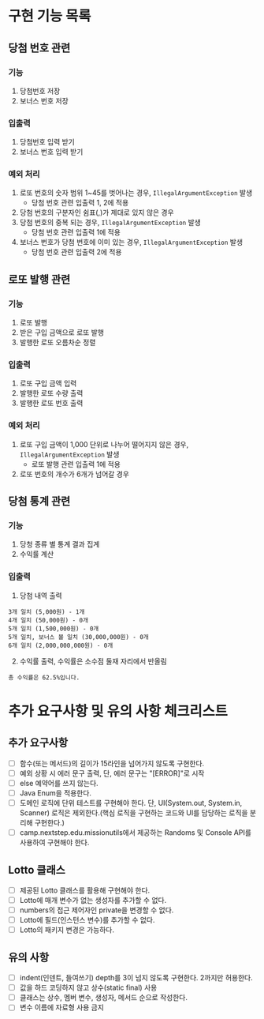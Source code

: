 # 구현 기능 목록

## 당첨 번호 관련

### 기능
1. 당첨번호 저장
2. 보너스 번호 저장

### 입출력
1. 당첨번호 입력 받기
2. 보너스 번호 입력 받기

### 예외 처리
1. 로또 번호의 숫자 범위 1~45를 벗어나는 경우, `IllegalArgumentException` 발생
    - 당첨 번호 관련 입출력 1, 2에 적용
2. 당첨 번호의 구분자인  쉼표(,)가 제대로 있지 않은 경우
3. 당첨 번호의 중복 되는 경우, `IllegalArgumentException` 발생
    - 당첨 번호 관련 입출력 1에 적용
4. 보너스 번호가 당첨 번호에 이미 있는 경우, `IllegalArgumentException` 발생
    - 당첨 번호 관련 입출력 2에 적용

## 로또 발행 관련

### 기능
1. 로또 발행
2. 받은 구입 금액으로 로또 발행
3. 발행한 로또 오름차순 정렬

### 입출력
1. 로또 구입 금액 입력
2. 발행한 로또 수량 출력
3. 발행한 로또 번호 출력

### 예외 처리
1. 로또 구입 금액이 1,000 단위로 나누어 떨어지지 않은 경우, `IllegalArgumentException` 발생
    - 로또 발행 관련 입출력 1에 적용
2. 로또 번호의 개수가 6개가 넘어갈 경우

## 당첨 통계 관련

### 기능
1. 당청 종류 별 통계 결과 집계
2. 수익률 계산

### 입출력
1. 당첨 내역 출력
```
3개 일치 (5,000원) - 1개
4개 일치 (50,000원) - 0개
5개 일치 (1,500,000원) - 0개
5개 일치, 보너스 볼 일치 (30,000,000원) - 0개
6개 일치 (2,000,000,000원) - 0개
```
2. 수익률 출력, 수익률은 소수점 둘재 자리에서 반올림
```
총 수익률은 62.5%입니다.
```


# 추가 요구사항 및 유의 사항 체크리스트

## 추가 요구사항
- [ ] 함수(또는 메서드)의 길이가 15라인을 넘어가지 않도록 구현한다.
- [ ] 예외 상황 시 에러 문구 출력, 단, 에러 문구는 "[ERROR]"로 시작
- [ ] else 예약어를 쓰지 않는다.
- [ ] Java Enum을 적용한다.
- [ ] 도메인 로직에 단위 테스트를 구현해야 한다. 단, UI(System.out, System.in, Scanner) 로직은 제외한다.(핵심 로직을 구현하는 코드와 UI를 담당하는 로직을 분리해 구현한다.)
- [ ] camp.nextstep.edu.missionutils에서 제공하는 Randoms 및 Console API를 사용하여 구현해야 한다.

## Lotto 클래스
- [ ] 제공된 Lotto 클래스를 활용해 구현해야 한다.
- [ ] Lotto에 매개 변수가 없는 생성자를 추가할 수 없다.
- [ ] numbers의 접근 제어자인 private을 변경할 수 없다.
- [ ] Lotto에 필드(인스턴스 변수)를 추가할 수 없다.
- [ ] Lotto의 패키지 변경은 가능하다.

## 유의 사항
- [ ] indent(인덴트, 들여쓰기) depth를 3이 넘지 않도록 구현한다. 2까지만 허용한다.
- [ ] 값을 하드 코딩하지 않고 상수(static final) 사용
- [ ] 클래스는 상수, 멤버 변수, 생성자, 메서드 순으로 작성한다.
- [ ] 변수 이름에 자료형 사용 금지